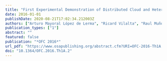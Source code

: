 ```yaml
---
title: "First Experimental Demonstration of Distributed Cloud and Heterogeneous Network Orchestration with a Common Transport API for E2E Services with QoS"
date: 2016-01-01
publishDate: 2020-08-21T17:02:34.212003Z
authors: ["Arturo Mayoral López de Lerma", "Ricard Vilalta", "Raul Muñoz", "Ramon Casellas", "Ricardo Martínez", "Michela Svaluto Moreolo", "Josep M. Fàbrega", "Shuangyi Yan", "Alejandro Aguado", "Emilio Hugues Salas", "Shuping Peng", "Georgios S. Zervas", "Reza Nejabati", "Dimitra Simeonidou", "Jose Manuel Gran Josa", "Victor Lopez", "Oscar Gonzalez de dios", "Juan Pedro Fernández-Palacios", "Pawel Kaczmarek", "Rafal Szwedowski", "Thomas Szyrkowiec", "Achim Autenrieth", "Noboru Yoshikane", "Xiaoyuan Cao", "Takehiro Tsuritani", "Itsuro Morita", "Masaki Shiraiwa", "Naoya Wada", "Masato Nishihara", "Toshiki Tanaka", "Tomoo Takahara", "Jens C. Rasmussen", "Yuki Yoshida", "Ken-Ichi Kitayama"]
publication_types: ["1"]
abstract: ""
featured: false
publication: "*OFC 2016*"
url_pdf: "https://www.osapublishing.org/abstract.cfm?URI=OFC-2016-Th1A.2"
doi: "10.1364/OFC.2016.Th1A.2"
---
```



